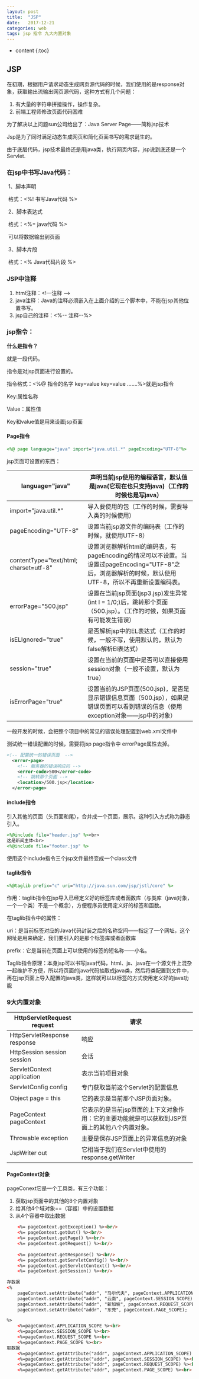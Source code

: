 ```yaml
---
layout: post
title:  "JSP"
date:   2017-12-21
categories: web
tags: jsp 指令 九大内置对象
---
```


* content
{:toc}
## JSP

在初期，根据用户请求动态生成网页源代码的时候，我们使用的是response对象，获取输出流输出网页源代码，这种方式有几个问题：

1. 有大量的字符串拼接操作，操作复杂。
2. 前端工程师修改页面代码困难

为了解决以上问题sun公司给出了：Java Server Page——简称jsp技术

<!-- more -->

 Jsp是为了同时满足动态生成网页和简化页面书写的需求诞生的。

由于底层代码，jsp技术最终还是用java类，执行网页内容，jsp说到底还是一个Servlet.

### 在jsp中书写Java代码：

​    1、脚本声明

​    格式：<%!  书写Java代码  %>

​    2、脚本表达式

​    格式：<%= java代码 %>

​    可以将数据输出到页面

​    3、脚本片段

​    格式：<% Java代码片段 %>

### JSP中注释

1.  html注释：<!—注释 -->
2.  java注释：Java的注释必须嵌入在上面介绍的三个脚本中，不能在jsp其他位置书写。
3.  jsp自己的注释：<%-- 注释--%>

### jsp指令：

**什么是指令？**

就是一段代码。

指令是对jsp页面进行设置的。

指令格式：<%@ 指令的名字 key=value  key=value …….%>就是jsp指令

Key:属性名称

Value：属性值

Key和value值是用来设置jsp页面

#### Page指令

```jsp
<%@ page language="java" import="java.util.*" pageEncoding="UTF-8"%>
```

jsp页面可设置的东西：

| language="java"                        | 声明当前jsp使用的编程语言，默认值是java(它现在也只支持java)（工作的时候也是写java） |
| -------------------------------------- | ---------------------------------------- |
| import="java.util.*"                   | 导入要使用的包（工作的时候，需要导入类的时候使用）                |
| pageEncoding="UTF-8"                   | 设置当前jsp源文件的编码表（工作的时候，就使用UTF-8）           |
| contentType="text/html; charset=utf-8" | 设置浏览器解析html的编码表，有pageEncoding的情况可以不设置。当设置过pageEncoding="UTF-8"之后，浏览器解析的时候，默认使用UTF-8，所以不再重新设置编码表。 |
| errorPage="500.jsp"                    | 设置在当前jsp页面(jsp3.jsp)发生异常(int I = 1/0;)后，跳转那个页面（500.jsp）。（工作的时候，如果页面有可能发生错误） |
| isELIgnored="true"                     | 是否解析jsp中的EL表达式（工作的时候，一般不写，使用默认的，默认为false解析El表达式） |
| session="true"                         | 设置在当前的页面中是否可以直接使用session对象（一般不设置，默认为true） |
| isErrorPage="true"                     | 设置当前的JSP页面(500.jsp)，是否是显示错误信息页面（500.jsp），如果是错误页面可以看到错误的信息（使用exception对象——jsp中的对象） |



一般开发的时候，会把整个项目中的常见的错误处理配置到web.xml文件中

测试统一错误配置的时候，需要将jsp page指令中 errorPage属性去掉。

```xml
<!-- 配置统一的错误页面  -->
  <error-page>	
  	<!-- 服务器的错误响应码 -->
  	<error-code>500</error-code>
  	<!-- 跳转那个页面 -->
  	<location>/500.jsp</location>
  </error-page>
```

#### include指令

引入其他的页面（头页面和尾），合并成一个页面，展示。这种引入方式称为静态引入。

```jsp
<%@include file="header.jsp" %><br>
这是新闻主体<br>
<%@include file="footer.jsp" %>
```

使用这个include指令三个jsp文件最终变成一个class文件

#### taglib指令

```jsp
<%@taglib prefix="c" uri="http://java.sun.com/jsp/jstl/core" %>
```

作用：taglib指令在jsp导入已经定义好的标签库或者函数库（与类库（java对象，一个一个类）不是一个概念），方便程序员使用定义好的标签和函数。

在taglib指令中的属性：

uri：是当前标签对应的Java代码封装之后的名称空间——指定了一个网址，这个网址是用来确定，我们要引入的是那个标签库或者函数库

prefix：它是当前在页面上可以使用的标签的短名称——小名。

Taglib指令原理：本身jsp可以书写java代码，html、js、java在一个源文件上混杂一起维护不方便，所以将页面的java代码抽取成java类，然后将类配置到文件中，再在jsp页面上导入配置的java类，这样就可以以标签的方式使用定义好的java功能

### 9大内置对象

| HttpServletRequest request   | 请求                                       |
| ---------------------------- | ---------------------------------------- |
| HttpServletResponse response | 响应                                       |
| HttpSession session session  | 会话                                       |
| ServletContext application   | 表示当前项目对象                                 |
| ServletConfig config         | 专门获取当前这个Servlet的配置信息                     |
| Object page = this           | 它的表示是当前那个JSP页面对象。                        |
| PageContext pageContext      | 它表示的是当前jsp页面的上下文对象作用：它的主要功能就是可以获取到JSP页面上的其他八个内置对象。 |
| Throwable exception          | 主要是保存JSP页面上的异常信息的对象                      |
| JspWriter out                | 它相当于我们在Servlet中使用的response.getWriter     |



#### PageContext对象

pageConext它是一个工具类，有三个功能：

1. 获取jsp页面中的其他的8个内置对象
2. 给其他4个域对象==（容器）中的设置数据    
3. 从4个容器中取出数据

```html
    <%= pageContext.getException() %><br/>
    <%= pageContext.getOut() %><br/>
    <%= pageContext.getPage() %><br/>
    <%= pageContext.getRequest() %><br/>
            
    <%= pageContext.getResponse() %><br/>
    <%= pageContext.getServletConfig() %><br/>
    <%= pageContext.getServletContext() %><br/>
    <%= pageContext.getSession() %><br/>
		
存数据
<%
	pageContext.setAttribute("addr", "马尔代夫", pageContext.APPLICATION_SCOPE);
	pageContext.setAttribute("addr", "云南", pageContext.SESSION_SCOPE);
	pageContext.setAttribute("addr", "新加坡", pageContext.REQUEST_SCOPE);
	pageContext.setAttribute("addr", "东莞", pageContext.PAGE_SCOPE);

%>
	<%=pageContext.APPLICATION_SCOPE %><br>
	<%=pageContext.SESSION_SCOPE %><br>
	<%=pageContext.REQUEST_SCOPE %><br>
	<%=pageContext.PAGE_SCOPE %><br>
取数据
	<%=pageContext.getAttribute("addr", pageContext.APPLICATION_SCOPE) %><br>
	<%=pageContext.getAttribute("addr", pageContext.SESSION_SCOPE) %><br>
	<%=pageContext.getAttribute("addr", pageContext.REQUEST_SCOPE) %><br>
	<%=pageContext.getAttribute("addr", pageContext.PAGE_SCOPE) %><br>

```











































































